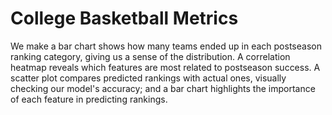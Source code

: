 
# College Basketball Metrics
We make a bar chart shows how many teams ended up in each postseason ranking category, giving us a sense of the distribution. A correlation heatmap reveals which features are most related to postseason success. A scatter plot compares predicted rankings with actual ones, visually checking our model's accuracy; and a bar chart highlights the importance of each feature in predicting rankings.
